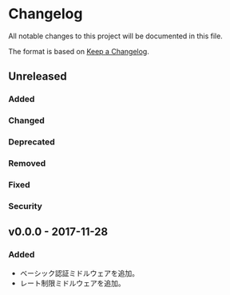 # Changelog
All notable changes to this project will be documented in this file.

The format is based on [Keep a Changelog](http://keepachangelog.com/).

## Unreleased
### Added

### Changed

### Deprecated

### Removed

### Fixed

### Security


## v0.0.0 - 2017-11-28
### Added
- ベーシック認証ミドルウェアを追加。
- レート制限ミドルウェアを追加。
